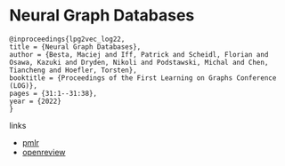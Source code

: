 # Neural Graph Databases

```
@inproceedings{lpg2vec_log22,
title = {Neural Graph Databases},
author = {Besta, Maciej and Iff, Patrick and Scheidl, Florian and Osawa, Kazuki and Dryden, Nikoli and Podstawski, Michal and Chen, Tiancheng and Hoefler, Torsten},
booktitle = {Proceedings of the First Learning on Graphs Conference (LOG)},
pages = {31:1--31:38},
year = {2022}
}
```

links
- [pmlr](https://proceedings.mlr.press/v198/besta22a.html)
- [openreview](https://openreview.net/forum?id=p0sMj8oH2O)
